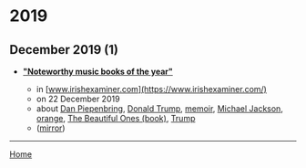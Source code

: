 # 2019

## December 2019 (1)

 - [**"Noteworthy music books of the year"**](https://www.irishexaminer.com/breakingnews/lifestyle/noteworthy-music-books-of-the-year-971884.html)

    - in [www.irishexaminer.com](https://www.irishexaminer.com/)
    - on 22 December 2019
    - about [Dan Piepenbring](../../topics/dan-piepenbring/index.md), [Donald Trump](../../topics/donald-trump/index.md), [memoir](../../topics/memoir/index.md), [Michael Jackson](../../topics/michael-jackson/index.md), [orange](../../topics/orange/index.md), [The Beautiful Ones (book)](../../topics/book/the-beautiful-ones/index.md), [Trump](../../topics/trump/index.md)
    - ([mirror](https://web.archive.org/web/*/https://www.irishexaminer.com/breakingnews/lifestyle/noteworthy-music-books-of-the-year-971884.html))

----

[Home](../index.md)

